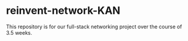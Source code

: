 # reinvent-network-KAN
This repository is for our full-stack networking project over the course of 3.5 weeks. 

